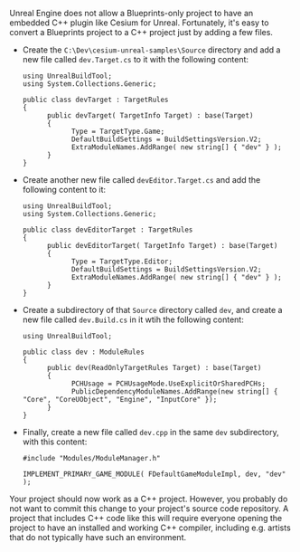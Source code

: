 Unreal Engine does not allow a Blueprints-only project to have an embedded C++ plugin like Cesium for Unreal. Fortunately, it's easy to convert a Blueprints project to a C++ project just by adding a few files.

* Create the `C:\Dev\cesium-unreal-samples\Source` directory and add a new file called `dev.Target.cs` to it with the following content:

      using UnrealBuildTool;
      using System.Collections.Generic;

      public class devTarget : TargetRules
      {
            public devTarget( TargetInfo Target) : base(Target)
            {
                  Type = TargetType.Game;
                  DefaultBuildSettings = BuildSettingsVersion.V2;
                  ExtraModuleNames.AddRange( new string[] { "dev" } );
            }
      }

* Create another new file called `devEditor.Target.cs` and add the following content to it:

      using UnrealBuildTool;
      using System.Collections.Generic;

      public class devEditorTarget : TargetRules
      {
            public devEditorTarget( TargetInfo Target) : base(Target)
            {
                  Type = TargetType.Editor;
                  DefaultBuildSettings = BuildSettingsVersion.V2;
                  ExtraModuleNames.AddRange( new string[] { "dev" } );
            }
      }

* Create a subdirectory of that `Source` directory called `dev`, and create a new file called `dev.Build.cs` in it wtih the following content:

      using UnrealBuildTool;

      public class dev : ModuleRules
      {
            public dev(ReadOnlyTargetRules Target) : base(Target)
            {
                  PCHUsage = PCHUsageMode.UseExplicitOrSharedPCHs;
                  PublicDependencyModuleNames.AddRange(new string[] { "Core", "CoreUObject", "Engine", "InputCore" });
            }
      }

* Finally, create a new file called `dev.cpp` in the same `dev` subdirectory, with this content:

      #include "Modules/ModuleManager.h"

      IMPLEMENT_PRIMARY_GAME_MODULE( FDefaultGameModuleImpl, dev, "dev" );

Your project should now work as a C++ project. However, you probably do not want to commit this change to your project's source code repository. A project that includes C++ code like this will require everyone opening the project to have an installed and working C++ compiler, including e.g. artists that do not typically have such an environment.
